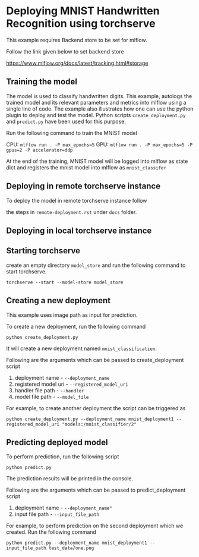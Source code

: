 # Deploying MNIST Handwritten Recognition using torchserve

This example requires Backend store to be set for mlflow.

Follow the link given below to set backend store

https://www.mlflow.org/docs/latest/tracking.html#storage

## Training the model
The model is used to classify handwritten digits.
This example, autologs the trained model and its relevant parameters and metrics into mlflow using a single line of code. 
The example also illustrates how one can use the python plugin to deploy and test the model.
Python scripts `create_deployment.py` and `predict.py` have been used for this purpose.

Run the following command to train the MNIST model

CPU: `mlflow run . -P max_epochs=5`
GPU: `mlflow run . -P max_epochs=5 -P gpus=2 -P accelerator=ddp`

At the end of the training, MNIST model will be logged into mlflow as state dict and registers the mnist 
model into mlflow as `mnist_classifer` 

## Deploying in remote torchserve instance

To deploy the model in remote torchserve instance follow

the steps in `remote-deployment.rst` under `docs` folder.


## Deploying in local torchserve instance

## Starting torchserve

create an empty directory `model_store` and run the following command to start torchserve.

`torchserve --start --model-store model_store`

## Creating a new deployment

This example uses image path as input for prediction.

To create a new deployment, run the following command

`python create_deployment.py`

It will create a new deployment named `mnist_classification`.

Following are the arguments which can be passed to create_deployment script

1. deployment name - `--deployment_name`
2. registered model uri - `--registered_model_uri`
3. handler file path - `--handler`
4. model file path - `--model_file`

For example, to create another deployment the script can be triggered as

`python create_deployment.py --deployment_name mnist_deployment1 --registered_model_uri "models:/mnist_classifier/2"`

## Predicting deployed model

To perform prediction, run the following script

`python predict.py`

The prediction results will be printed in the console. 

Following are the arguments which can be passed to predict_deployment script

1. deployment name - `--deployment_name"`
2. input file path - `--input_file_path`

For example, to perform prediction on the second deployment which we created. Run the following command

`python predict.py --deployment_name mnist_deployment1 --input_file_path test_data/one.png`
